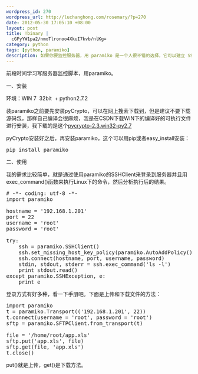 ```yaml
--- 
wordpress_id: 270
wordpress_url: http://luchanghong.com/rosemary/?p=270
date: 2012-05-30 17:05:10 +08:00
layout: post
title: !binary |
  cGFyYW1pa2/nmoTlronoo4XkuI7kvb/nlKg=
category: python
tags: [python, paramiko]
description: 如果你要监控服务器，用 paramiko 是一个人很不错的选择，它可以建立 SSH 连接，像在终端一样执行各自命令反馈服务器的状态。
---
```

前段时间学习写服务器监控脚本，用paramiko。

一、安装

环境：WIN 7  32bit  + python2.7.2

装paramiko之前要先安装pyCrypto，可以在网上搜索下载到，但是建议不要下载源码包，那样自己编译会很麻烦，我是在CSDN下载WIN下的编译好的可执行文件进行安装，我下载的是这个<a href="/upload/2012/05/pycrypto-2.3.win32-py2.7.rar">pycrypto-2.3.win32-py2.7</a>

pyCrypto安装好之后，再安装paramiko，这个可以用pip或者easy_install安装：

<pre class="prettyprint">pip install paramiko</pre>

二、使用

我的需求比较简单，就是通过使用paramiko的SSHClient来登录到服务器并且用exec_command()函数来执行Linux下的命令，然后分析执行后的结果。
<pre class="prettyprint">
# -*- coding: utf-8 -*-
import paramiko

hostname = '192.168.1.201'
port = 22
username = 'root'
password = 'root'

try:
    ssh = paramiko.SSHClient()
    ssh.set_missing_host_key_policy(paramiko.AutoAddPolicy())
    ssh.connect(hostname, port, username, password)
    stdin, stdout, stderr = ssh.exec_command('ls -l')
    print stdout.read()
except paramiko.SSHException, e:
    print e
</pre>
登录方式有好多种，看一下手册吧。下面是上传和下载文件的方法：
<pre class="prettyprint">
import paramiko
t = paramiko.Transport(('192.168.1.201', 22))
t.connect(username = 'root', password = 'root')
sftp = paramiko.SFTPClient.from_transport(t)

file = '/home/root/app.xls'
sftp.put('app.xls', file)
sftp.get(file, 'app.xls')
t.close()
</pre>
put()就是上传，get()是下载方法。

&nbsp;
